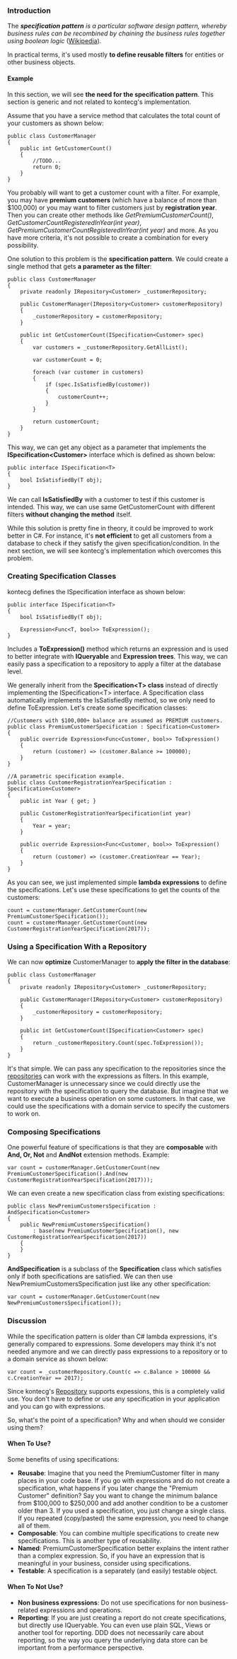 ### Introduction

The ***specification pattern*** *is a particular software design pattern,
whereby business rules can be recombined by chaining the business rules
together using boolean logic*
([Wikipedia](https://en.wikipedia.org/wiki/Specification_pattern)).

In practical terms, it's used mostly **to define reusable filters** for
entities or other business objects.

#### Example

In this section, we will see **the need for the specification pattern**.
This section is generic and not related to kontecg's implementation.

Assume that you have a service method that calculates the total count of
your customers as shown below:

    public class CustomerManager
    {
        public int GetCustomerCount()
        {
            //TODO...
            return 0;
        }
    }

You probably will want to get a customer count with a filter. For example,
you may have **premium customers** (which have a balance of more than
$100,000) or you may want to filter customers just by **registration
year**. Then you can create other methods like
*GetPremiumCustomerCount()*, *GetCustomerCountRegisteredInYear(int
year)*, *GetPremiumCustomerCountRegisteredInYear(int year)* and more. As
you have more criteria, it's not possible to create a combination for
every possibility.

One solution to this problem is the **specification pattern**. We could
create a single method that gets **a parameter as the filter**:

    public class CustomerManager
    {
        private readonly IRepository<Customer> _customerRepository;

        public CustomerManager(IRepository<Customer> customerRepository)
        {
            _customerRepository = customerRepository;
        }

        public int GetCustomerCount(ISpecification<Customer> spec)
        {
            var customers = _customerRepository.GetAllList();

            var customerCount = 0;
            
            foreach (var customer in customers)
            {
                if (spec.IsSatisfiedBy(customer))
                {
                    customerCount++;
                }
            }

            return customerCount;
        }
    }

This way, we can get any object as a parameter that implements the
**ISpecification&lt;Customer&gt;** interface which is defined as shown
below:

    public interface ISpecification<T>
    {
        bool IsSatisfiedBy(T obj);
    }

We can call **IsSatisfiedBy** with a customer to test if this
customer is intended. This way, we can use same GetCustomerCount with
different filters **without changing the method** itself.

While this solution is pretty fine in theory, it could be improved to
work better in C\#. For instance, it's **not efficient** to get all
customers from a database to check if they satisfy the given
specification/condition. In the next section, we will see kontecg's
implementation which overcomes this problem.

### Creating Specification Classes

kontecg defines the ISpecification interface as shown below:

    public interface ISpecification<T>
    {
        bool IsSatisfiedBy(T obj);

        Expression<Func<T, bool>> ToExpression();
    }

Includes a **ToExpression()** method which returns an expression and is used to
better integrate with **IQueryable** and **Expression trees**. This way, we
can easily pass a specification to a repository to apply a filter at the
database level.

We generally inherit from the **Specification&lt;T&gt; class** instead of
directly implementing the ISpecification&lt;T&gt; interface. A Specification
class automatically implements the IsSatisfiedBy method, so we only need to
define ToExpression. Let's create some specification classes:

    //Customers with $100,000+ balance are assumed as PREMIUM customers.
    public class PremiumCustomerSpecification : Specification<Customer>
    {
        public override Expression<Func<Customer, bool>> ToExpression()
        {
            return (customer) => (customer.Balance >= 100000);
        }
    }

    //A parametric specification example.
    public class CustomerRegistrationYearSpecification : Specification<Customer>
    {
        public int Year { get; }

        public CustomerRegistrationYearSpecification(int year)
        {
            Year = year;
        }

        public override Expression<Func<Customer, bool>> ToExpression()
        {
            return (customer) => (customer.CreationYear == Year);
        }
    }

As you can see, we just implemented simple **lambda expressions** to define the
specifications. Let's use these specifications to get the counts of the
customers:

    count = customerManager.GetCustomerCount(new PremiumCustomerSpecification());
    count = customerManager.GetCustomerCount(new CustomerRegistrationYearSpecification(2017));

### Using a Specification With a Repository

We can now **optimize** CustomerManager to **apply the filter in the
database**:

    public class CustomerManager
    {
        private readonly IRepository<Customer> _customerRepository;

        public CustomerManager(IRepository<Customer> customerRepository)
        {
            _customerRepository = customerRepository;
        }

        public int GetCustomerCount(ISpecification<Customer> spec)
        {
            return _customerRepository.Count(spec.ToExpression());
        }
    }

It's that simple. We can pass any specification to the repositories since the
[repositories](Repositories.md) can work with the expressions as filters.
In this example, CustomerManager is unnecessary since we could directly
use the repository with the specification to query the database. But imagine that
we want to execute a business operation on some customers. In that case,
we could use the specifications with a domain service to specify the customers
to work on.

### Composing Specifications

One powerful feature of specifications is that they are **composable**
with **And, Or, Not** and **AndNot** extension methods. Example:

    var count = customerManager.GetCustomerCount(new PremiumCustomerSpecification().And(new CustomerRegistrationYearSpecification(2017)));

We can even create a new specification class from existing
specifications:

    public class NewPremiumCustomersSpecification : AndSpecification<Customer>
    {
        public NewPremiumCustomersSpecification() 
            : base(new PremiumCustomerSpecification(), new CustomerRegistrationYearSpecification(2017))
        {
        }
    }

**AndSpecification** is a subclass of the **Specification** class which
satisfies only if both specifications are satisfied. We can then use
NewPremiumCustomersSpecification just like any other specification:

    var count = customerManager.GetCustomerCount(new NewPremiumCustomersSpecification());

### Discussion

While the specification pattern is older than C\# lambda expressions, it's
generally compared to expressions. Some developers may think it's not
needed anymore and we can directly pass expressions to a repository or
to a domain service as shown below:

    var count = _customerRepository.Count(c => c.Balance > 100000 && c.CreationYear == 2017);

Since kontecg's [Repository](Repositories.md) supports expessions, this is a
completely valid use. You don't have to define or use any
specification in your application and you can go with expressions. 

So, what's the point of a specification? Why and when should we consider
using them?

#### When To Use?

Some benefits of using specifications:

-   **Reusabe**: Imagine that you need the PremiumCustomer filter in many
    places in your code base. If you go with expressions and do not create
    a specification, what happens if you later change the "Premium Customer"
    definition? Say you want to change the minimum balance from $100,000 to
    $250,000 and add another condition to be a customer older than 3. 
    If you used a specification, you just change a single class. If
    you repeated (copy/pasted) the same expression, you need to change all of
    them.
-   **Composable**: You can combine multiple specifications to create new
    specifications. This is another type of reusability.
-   **Named**: PremiumCustomerSpecification better explains the intent
    rather than a complex expression. So, if you have an expression that
    is meaningful in your business, consider using specifications.
-   **Testable**: A specification is a separately (and easily) testable
    object.

#### When To Not Use?

-   **Non business expressions**: Do not use
    specifications for non business-related expressions and operations.
-   **Reporting**: If you are just creating a report do not create
    specifications, but directly use IQueryable. You can even
    use plain SQL, Views or another tool for reporting. DDD does not necessarily care about
    reporting, so the way you query the underlying data store can be important
    from a performance perspective.
